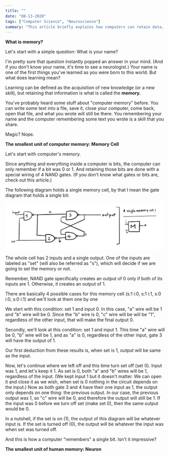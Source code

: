 ```yaml
---
title: ""
date: "08-13-2020"
tags: ["Computer Science", "Neuroscience"]
summary: "This article briefly explains how computers can retain data, by showing how a single memory cell operates."
---
```


**What is memory?**

Let's start with a simple question: What is your name?

I'm pretty sure that question instantly popped an answer in your mind. (And if you don't know your name, it's time to see a neurologist.) Your name is one of the first things you've learned as you were born to this world. But what does learning mean?

Learning can be defined as the acquisition of new knowledge (or a new skill), but retaining that information is what is called the **memory.**

You've probably heard some stuff about "computer memory" before. You can write some text into a file, save it, close your computer, come back, open that file, and what you wrote will still be there. You remembering your name and the computer remembering some text you wrote is a skill that you share.

Magic? Nope.

**The smallest unit of computer memory: Memory Cell**

Let's start with computer's memory.

Since anything and everything inside a computer is bits, the computer can only remember if a bit was 0 or 1. And retaining those bits are done with a special wiring of 4 NAND gates. (If you don't know what gates or bits are, check out this article.)

The following diagram holds a single memory cell, by that I mean the gate diagram that holds a single bit:

![Memory Diagram](../images/blog/memory/memorycell.png)

The whole cell has 2 inputs and a single output. One of the inputs are labeled as "set" (will also be referred as "s"), which will decide if we are going to set the memory or not.

Remember, NAND gate specifically creates an output of 0 only if both of its inputs are 1. Otherwise, it creates an output of 1.

There are basically 4 possible cases for this memory cell (s:1 i:0, s:1 i:1, s:0 i:0, s:0 i:1) and we'll look at them one by one

We start with this condition: set 1 and input 0. In this case, "a" wire will be 1 and "b" wire will be 0. Since the "b" wire is 0, "c" wire will be will be "1", regardless of the other input, that will make the final output 0.

Secondly, we'll look at this condition: set 1 and input 1. This time "a" wire will be 0, "b" wire will be 1, and as "a" is 0, regardless of the other input, gate 3 will have the output of 1.

Our first deduction from these results is, when set is 1, output will be same as the input.

Now, let's continue where we left off and this time turn set off (set 0). Input was 1, and let's keep it 1. As set is 0, both "a" and "b" wires will be 1, regardless of the input. (We kept input 1 but it doesn't matter. We can open it and close it as we wish, when set is 0 nothing in the circuit depends on the input.) Now as both gate 3 and 4 have their one input as 1, the output only depends on one thing: the previous output. In our case, the previous output was 1, so "c" wire will be 0, and therefore the output will still be 1. If the input was 0 before we turn off set (make set 0), then the same output would be 0.

In a nutshell, if the set is on (1), the output of this diagram will be whatever input is. If the set is turned off (0), the output will be whatever the input was when set was turned off.

And this is how a computer "remembers" a single bit. Isn't it impressive?

**The smallest unit of human memory: Neuron**

